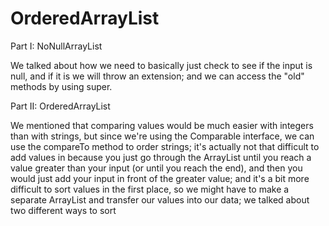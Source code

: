 # OrderedArrayList
Part I: NoNullArrayList

We talked about how we need to basically just check to see if the input is null, and if it is we will throw an extension; and we can access the "old" methods by using super.

Part II: OrderedArrayList

We mentioned that comparing values would be much easier with integers than with strings, but since we're using the Comparable interface, we can use the compareTo method to order strings; it's actually not that difficult to add values in because you just go through the ArrayList until you reach a value greater than your input (or until you reach the end), and then you would just add your input in front of the greater value; and it's a bit more difficult to sort values in the first place, so we might have to make a separate ArrayList and transfer our values into our data; we talked about two different ways to sort
